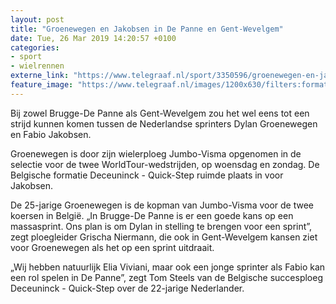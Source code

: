 ```yaml
---
layout: post
title: "Groenewegen en Jakobsen in De Panne en Gent-Wevelgem"
date: Tue, 26 Mar 2019 14:20:57 +0100
categories: 
- sport 
- wielrennen 
externe_link: "https://www.telegraaf.nl/sport/3350596/groenewegen-en-jakobsen-in-de-panne-en-gent-wevelgem"
feature_image: "https://www.telegraaf.nl/images/1200x630/filters:format(jpeg):quality(80)/cdn-kiosk-api.telegraaf.nl/fdbb8c10-4fc9-11e9-8440-0217670beecd.jpg"
---
```


<p class="intro">Bij zowel Brugge-De Panne als Gent-Wevelgem zou het wel eens tot een strijd kunnen komen tussen de Nederlandse sprinters Dylan Groenewegen en Fabio Jakobsen.</p> <p>Groenewegen is door zijn wielerploeg Jumbo-Visma opgenomen in de selectie voor de twee WorldTour-wedstrijden, op woensdag en zondag. De Belgische formatie Deceuninck - Quick-Step ruimde plaats in voor Jakobsen.</p><p>De 25-jarige Groenewegen is de kopman van Jumbo-Visma voor de twee koersen in België. „In Brugge-De Panne is er een goede kans op een massasprint. Ons plan is om Dylan in stelling te brengen voor een sprint”, zegt ploegleider Grischa Niermann, die ook in Gent-Wevelgem kansen ziet voor Groenewegen als het op een sprint uitdraait.</p><p>„Wij hebben natuurlijk Elia Viviani, maar ook een jonge sprinter als Fabio kan een rol spelen in De Panne”, zegt Tom Steels van de Belgische succesploeg Deceuninck - Quick-Step over de 22-jarige Nederlander.</p>
